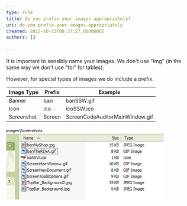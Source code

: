 ```yaml
---
type: rule
title: Do you prefix your images appropriately?
uri: do-you-prefix-your-images-appropriately
created: 2015-10-13T00:37:27.0000000Z
authors: []

---
```


It is important to sensibly name your images. We don't use "img" (in the same way we don't use "tbl" for tables).

However, for special types of images we do include a prefix.
 

| **Image Type** | **Prefix** | **Example** |
| --- | --- | --- |
| Banner | ban | banSSW.gif |
| Icon | ico | icoSSW.ico |
| Screenshot | Screen | ScreenCodeAuditorMainWindow.gif |

![ Correctly named images](ScreenFilesWithScreenPrefix.gif)
